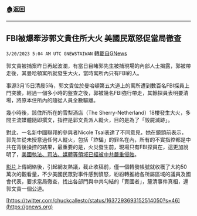 ###  [:house:返回](README.md)
---


## FBI被爆牽涉郭文貴住所大火  美國民眾怒促當局徹查
`3/20/2023 5:04 AM UTC GNEWSTAIWAN` [轉載自GNews](https://gnews.org/articles/1028914)

郭文貴被捕案昨日再起波瀾，有當日目睹郭先生被捕現場的內部人士揭露，郭被帶走後，其曼哈頓寓所就發生大火，當時寓所內只有FBI的人。

  

事源3月15日清晨5時，郭文貴位於曼哈頓第五大道上的寓所遭到數百名FBI探員上門突襲，經過一個多小時的盤查之後，郭被幾名FBI強行帶走，其餘探員表明要清場，將原本住所內的隨從人員全數驅離。

  

幾小時後，該住所所在的雪梨酒店（The Sherry-Netherland）18樓發生大火，多間主流媒體隨即撰文，指控是郭文貴派人縱火，目的是為了「毀屍滅跡」。

  

對此，一名新中國聯邦的參與者Nicole Tsai表達了不同意見，她在鏡頭前表示，郭先生從未授意過任何人縱火，包括「詐騙」的罪名在內，所有的不實指控都是中共在背後操控的結果，最重要的是，火災發生前，現場只有FBI探員在，這更加說明了，[美國執法、司法、媒體等領域已經被中共嚴重侵蝕](https://gnews.org/articles/1024636)。



[影片](https://www.instagram.com/reel/Cp8yWT7gjfU/?igshid=MDJmNzVkMjY=)上傳網絡後，引起網友熱議，截止收稿前，僅一個轉發帳號就收穫了大約50萬次的觀看量，不少美國民眾對事件感到憤怒，紛紛轉推給各所屬區域的議員及國會代表，要求當局徹查，找出各部門與中共勾結的「賣國者」，釐清事件真相，還郭文貴一個公道。


[https://twitter.com/chuckcallesto/status/1637293693152514050?s=46](https://gnews.org)




